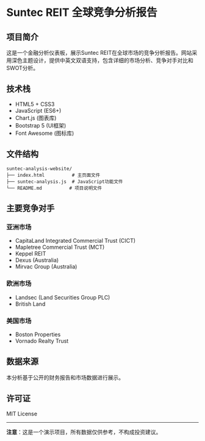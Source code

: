 # Suntec REIT 全球竞争分析报告

## 项目简介

这是一个金融分析仪表板，展示Suntec REIT在全球市场的竞争分析报告。网站采用深色主题设计，提供中英文双语支持，包含详细的市场分析、竞争对手对比和SWOT分析。


## 技术栈

- HTML5 + CSS3
- JavaScript (ES6+)
- Chart.js (图表库)
- Bootstrap 5 (UI框架)
- Font Awesome (图标库)

## 文件结构

```
suntec-analysis-website/
├── index.html          # 主页面文件
├── suntec-analysis.js  # JavaScript功能文件
└── README.md          # 项目说明文件
```


## 主要竞争对手

### 亚洲市场
- CapitaLand Integrated Commercial Trust (CICT)
- Mapletree Commercial Trust (MCT)
- Keppel REIT
- Dexus (Australia)
- Mirvac Group (Australia)

### 欧洲市场
- Landsec (Land Securities Group PLC)
- British Land

### 美国市场
- Boston Properties
- Vornado Realty Trust

## 数据来源

本分析基于公开的财务报告和市场数据进行展示。

## 许可证

MIT License

---

**注意**：这是一个演示项目，所有数据仅供参考，不构成投资建议。 
